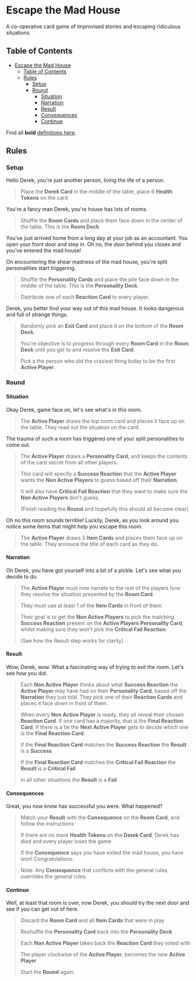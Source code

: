 # Escape the Mad House

A co-operative card game of improvised stories and escaping ridiculous situations.

## Table of Contents

- [Escape the Mad House](#escape-the-mad-house)
  - [Table of Contents](#table-of-contents)
  - [Rules](#rules)
    - [Setup](#setup)
    - [Round](#round)
      - [Situation](#situation)
      - [Narration](#narration)
      - [Result](#result)
      - [Consequences](#consequences)
      - [Continue](#continue)

Find all **bold** [definitions here](DEFINITIONS.md).

## Rules

### Setup

Hello Derek, you're just another person, living the life of a person.

> Place the **Derek Card** in the middle of the table, place 6 **Health Tokens** on the card

You're a fancy man Derek, you're house has lots of rooms.

> Shuffle the **Room Cards** and place them face down in the center of the table. This is the **Room Deck**

You've just arrived home from a long day at your job as an accountant. You open your front door and step in. Oh no, the door behind you closes and you’ve entered the mad house!

On encountering the shear madness of the mad house, you're split personalities start triggering.

> Shuffle the **Personality Cards** and place the pile face down in the middle of the table. This is the **Personality Deck**. 
>
> Distribute one of each **Reaction Card** to every player.

Derek, you better find your way out of this mad house. It looks dangerous and full of strange things.

> Randomly pick an **Exit Card** and place it on the bottom of the **Room Deck**. 
>
> You're objective is to progress through every **Room Card** in the **Room Deck** until you get to and resolve the **Exit Card**. 
>
> Pick a the person who did the craziest thing today to be the first **Active Player**.

### Round

#### Situation

Okay Derek, game face on, let's see what's in this room.

> The **Active Player** draws the top room card and places it face up on the table. They read out the situation on the card.

The trauma of such a room has triggered one of your split personalities to come out.

> The **Active Player** draws a **Personality Card**, and keeps the contents of the card secret from all other players. 
>
> This card will specify a **Success Reaction** that the **Active Player** wants the **Non Active Players** to guess based off their **Narration**.
>
> It will also have **Critical Fail Reaction** that they want to make sure the **Non Active Players** don't guess.
>
> (Finish reading the **Round** and hopefully this should all become clear)

Oh no this room sounds terrible! Luckily, Derek, as you look around you notice some items that might help you escape this room.

> The **Active Player** draws 3 **Item Cards** and places them face up on the table. They annouce the title of each card as they do.

#### Narration

Oh Derek, you have got yourself into a bit of a pickle. Let's see what you decide to do.

> The **Active Player** must now narrate to the rest of the players how they resolve the situation presented by the **Room Card**. 
>
> They must use at least 1 of the **Item Cards** in front of them. 
>
> Their goal is to get the **Non Active Players** to pick the matching **Success Reaction** present on the **Active Players** **Personality Card**, whilst making sure they won't pick the **Critical Fail Reaction**.
>
> (See how the Result step works for clarity)

#### Result

Wow, Derek, wow. What a fascinating way of trying to exit the room. Let's see how you did.

> Each **Non Active Player** thinks about what **Success Reaction** the **Active Player** may have had on their **Personality Card**, based off the **Narration** they just told. They pick one of their **Reaction Cards** and places it face down in front of them. 
>
> When every **Non Active Player** is ready, they all reveal their chosen **Reaction Card**. If one card has a majority, that is the **Final Reaction Card**, if there is a tie the **Next Active Player** gets to decide which one is the **Final Reaction Card**.
>
> If the **Final Reaction Card** matches the **Success Reaction** the **Result** is a **Success**
>
> If the **Final Reaction Card** matches the **Critical Fail Reaction** the **Result** is a **Critical Fail**
>
> In all other situations the **Result** is a **Fail**

#### Consequences

Great, you now know has successful you were. What happened?

> Match your **Result** with the **Consequence** on the **Room Card**, and follow the instructions
>
> If there are no more **Health Tokens** on the **Derek Card**, Derek has died and every player loses the game
>
> If the **Consequence** says you have exited the mad house, you have won! Congratulations.
>
> Note: Any **Consequence** that conflicts with the general rules, overrides the general rules.

#### Continue

Well, at least that room is over, now Derek, you should try the next door and see if you can get out of here.

> Discard the **Room Card** and all **Item Cards** that were in play
>
> Reshuffle the **Personality Card** back into the **Personality Deck**
>
> Each **Non Active Player** takes back the **Reaction Card** they voted with
>
> The player clockwise of the **Active Player**, becomes the new **Active Player**
>
> Start the **Round** again.
